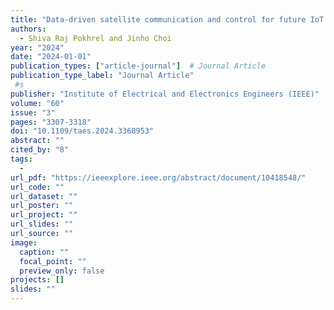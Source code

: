 ```yaml
---
title: "Data-driven satellite communication and control for future IoT: Principles and opportunities"
authors:
  - Shiva Raj Pokhrel and Jinho Choi
year: "2024"
date: "2024-01-01"
publication_types: ["article-journal"]  # Journal Article
publication_type_label: "Journal Article"
 #s
publisher: "Institute of Electrical and Electronics Engineers (IEEE)"
volume: "60"
issue: "3"
pages: "3307-3318"
doi: "10.1109/taes.2024.3360953"
abstract: ""
cited_by: "8"
tags:
  - 
url_pdf: "https://ieeexplore.ieee.org/abstract/document/10418548/"
url_code: ""
url_dataset: ""
url_poster: ""
url_project: ""
url_slides: ""
url_source: ""
image:
  caption: ""
  focal_point: ""
  preview_only: false
projects: []
slides: ""
---
```

